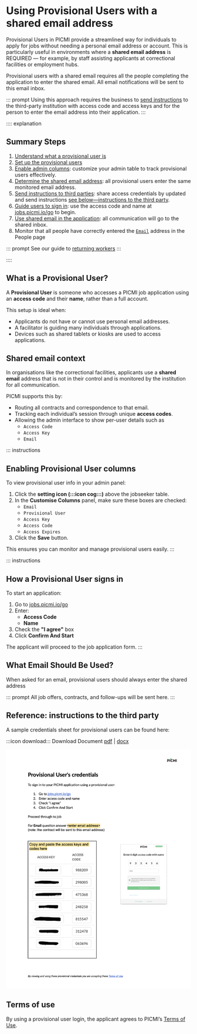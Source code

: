 # Using Provisional Users with a shared email address

Provisional Users in PICMI provide a streamlined way for individuals to apply for jobs without needing a personal email
address or account. This is particularly useful in environments where a **shared email address** is REQUIRED — for
example, by staff assisting applicants at correctional facilities or employment hubs.

Provisional users with a shared email requires all the people completing the application to enter the shared email. All
email notifications will be sent to this email inbox.

::: prompt
Using this approach requires the business to [send instructions](#reference-instructions-to-third-patry) to the
third-party institution with access code and access keys and for the person to enter the email address into their
application.
:::

:::: explanation

## Summary Steps

1. [Understand what a provisional user is](#what-is-a-provisional-user)
2. [Set up the provisional users](./provisional-user.md#adding-provisional-users)
3. [Enable admin columns](#enabling-provisional-user-columns): customize your admin table to track provisional users
   effectively.
4. [Determine the shared email address](#shared-email-context): all provisional users enter the same monitored email
   address.
5. [Send instructions to third parties](#reference-instructions-to-third-party): share access credentials by updated and
   send instructions [see below—instructions to the third party](#reference-instructions-to-the-third-party).
6. [Guide users to sign in](#how-a-provisional-user-signs-in): use the access code and name
   at [jobs.picmi.io/go](http://jobs.picmi.io/go) to begin.
7. [Use shared email in the application](#what-email-should-be-used): all communication will go to the shared inbox.
8. Monitor that all people have correctly entered the [`Email`](#enabling-provisional-user-columns) address in the
   People page

::: prompt
See our guide to [returning workers](upcoming-season.md#summary-steps-for-returning-workers)
:::

::::

## What is a Provisional User?

A **Provisional User** is someone who accesses a PICMI job application using an **access code** and their **name**,
rather than a full account.

This setup is ideal when:

- Applicants do not have or cannot use personal email addresses.
- A facilitator is guiding many individuals through applications.
- Devices such as shared tablets or kiosks are used to access applications.

## Shared email context

In organisations like the correctional facilities, applicants use a **shared email** address that is not in their
control and is monitored by the institution for all communication.

PICMI supports this by:

- Routing all contracts and correspondence to that email.
- Tracking each individual’s session through unique **access codes**.
- Allowing the admin interface to show per-user details such as
    - `Access Code`
    - `Access Key`
    - `Email`

::: instructions

## Enabling Provisional User columns

To view provisional user info in your admin panel:

1. Click the **setting icon (:::icon cog:::)** above the jobseeker table.
2. In the **Customise Columns** panel, make sure these boxes are checked:
    - `Email`
    - `Provisional User`
    - `Access Key`
    - `Access Code`
    - `Access Expires`
3. Click the **Save** button.

This ensures you can monitor and manage provisional users easily.
:::

::: instructions

## How a Provisional User signs in

To start an application:

1. Go to [jobs.picmi.io/go](http://jobs.picmi.io/go)
2. Enter:
    - **Access Code**
    - **Name**
3. Check the **"I agree"** box
4. Click **Confirm And Start**

The applicant will proceed to the job application form.
:::

## What Email Should Be Used?

When asked for an email, provisional users should always enter the shared address

::: prompt
All job offers, contracts, and follow-ups will be sent here.
:::

## Reference: instructions to the third party

A sample credentials sheet for provisional users can be found here:

:::icon download::: Download
Document [pdf](/assets/Provisional-User-Credentials-Template.pdf) | <a href="/assets/Provisional-User-Credentials-Template.docx" download>
docx</a>

![](../../img/Provisional-User-Credentials-Template.png)

## Terms of use

By using a provisional user login, the applicant agrees to PICMI’s [Terms of Use](http://jobs.picmi.io/go).


